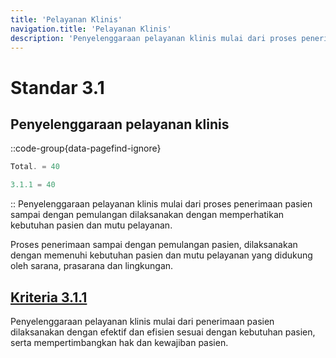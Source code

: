 ```yaml
---
title: 'Pelayanan Klinis'
navigation.title: 'Pelayanan Klinis'
description: 'Penyelenggaraan pelayanan klinis mulai dari proses penerimaan pasien sampai dengan pemulangan dilaksanakan dengan memperhatikan kebutuhan pasien dan mutu pelayanan. Proses penerimaan sampai dengan pemulangan pasien, dilaksanakan dengan memenuhi kebutuhan pasien dan mutu pelayanan yang didukung oleh sarana, prasarana dan lingkungan. '
---
```


# Standar 3.1 
## Penyelenggaraan pelayanan klinis 
::code-group{data-pagefind-ignore}
```js [Nilai]
Total. = 40
```
```js [Kriteria]
3.1.1 = 40
```
::
Penyelenggaraan pelayanan klinis mulai dari proses penerimaan pasien sampai dengan pemulangan dilaksanakan dengan memperhatikan kebutuhan pasien dan mutu pelayanan. 

Proses penerimaan sampai dengan pemulangan pasien, dilaksanakan dengan memenuhi kebutuhan pasien dan mutu pelayanan yang didukung oleh sarana, prasarana dan lingkungan. 

## [Kriteria 3.1.1](/3/1/1) 
Penyelenggaraan pelayanan klinis mulai dari penerimaan pasien dilaksanakan dengan efektif dan efisien sesuai dengan kebutuhan pasien, serta mempertimbangkan hak dan kewajiban pasien. 
